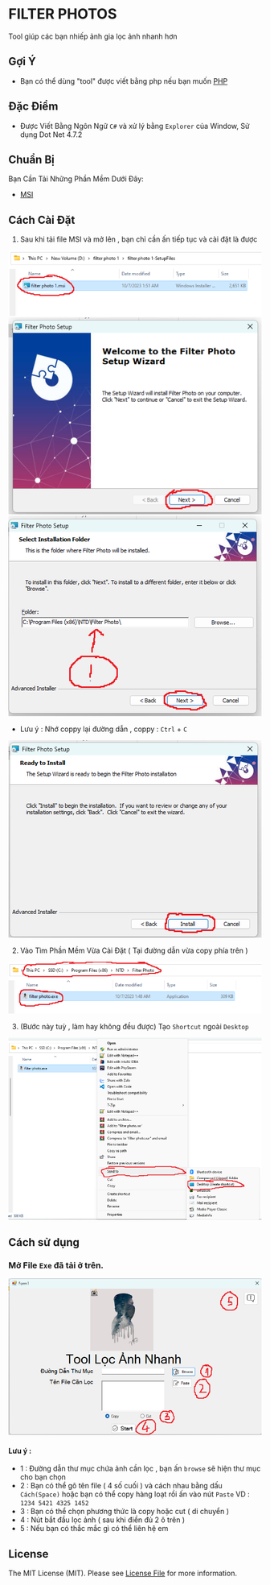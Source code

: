 # FILTER PHOTOS

Tool giúp các bạn nhiếp ảnh gia lọc ảnh nhanh hơn

## Gợi Ý
- Bạn có thể dùng "tool" được viết bằng php nếu bạn muốn
  [PHP](https://github.com/ntd1683/Filter-Photos-PHP)
## Đặc Điểm
- Được Viết Bằng Ngôn Ngữ `C#` và xử lý bằng `Explorer` của Window, Sử dụng Dot Net 4.7.2

## Chuẩn Bị

Bạn Cần Tải Những Phần Mềm Dưới Đây:

- [MSI](https://github.com/ntd1683/Filter-Photos-Windows/releases/download/v1.0.0/filter.photo.msi)

## Cách Cài Đặt

1. Sau khi tải file MSI và mở lên , bạn chỉ cần ấn tiếp tục và cài đặt là được

![RAW](https://raw.githubusercontent.com/ntd1683/Filter-Photos-Windows/main/File%20n%C3%A0y%20kh%C3%B4ng%20c%C3%B3%20g%C3%AC%20c%E1%BA%A3/1.png)
![RAW](https://raw.githubusercontent.com/ntd1683/Filter-Photos-Windows/main/File%20n%C3%A0y%20kh%C3%B4ng%20c%C3%B3%20g%C3%AC%20c%E1%BA%A3/2.png)
![RAW](https://raw.githubusercontent.com/ntd1683/Filter-Photos-Windows/main/File%20n%C3%A0y%20kh%C3%B4ng%20c%C3%B3%20g%C3%AC%20c%E1%BA%A3/3.png)
- Lưu ý : Nhớ coppy lại đường dẫn , coppy : `Ctrl` + `C`

![RAW](https://raw.githubusercontent.com/ntd1683/Filter-Photos-Windows/main/File%20n%C3%A0y%20kh%C3%B4ng%20c%C3%B3%20g%C3%AC%20c%E1%BA%A3/4.png)

2. Vào Tìm Phần Mềm Vừa Cài Đặt ( Tại đường dẫn vừa copy phía trên )

![RAW](https://raw.githubusercontent.com/ntd1683/Filter-Photos-Windows/main/File%20n%C3%A0y%20kh%C3%B4ng%20c%C3%B3%20g%C3%AC%20c%E1%BA%A3/5.png)

3. (Bước này tuỳ , làm hay không đều được) Tạo `Shortcut` ngoài `Desktop`

![RAW](https://raw.githubusercontent.com/ntd1683/Filter-Photos-Windows/main/File%20n%C3%A0y%20kh%C3%B4ng%20c%C3%B3%20g%C3%AC%20c%E1%BA%A3/6.png)

## Cách sử dụng

### Mở File `Exe` đã tải ở trên.

![RAW](https://raw.githubusercontent.com/ntd1683/Filter-Photos-Windows/main/File%20n%C3%A0y%20kh%C3%B4ng%20c%C3%B3%20g%C3%AC%20c%E1%BA%A3/7.png)

#### Lưu ý : 
- 1 : Đường dẫn thư mục chứa ảnh cần lọc , bạn ấn `browse` sẽ hiện thư mục cho bạn chọn
- 2 : Bạn có thể gõ tên file ( 4 số cuối ) và cách nhau bằng dấu `Cách(Space)` hoặc bạn có thể copy hàng loạt rồi ấn vào nút `Paste`
VD : `1234 5421 4325 1452`
- 3 : Bạn có thể chọn phương thức là copy hoặc cut ( di chuyển )
- 4 : Nút bắt đầu lọc ảnh ( sau khi điền đủ 2 ô trên )
- 5 : Nếu bạn có thắc mắc gì có thể liên hệ em

## License

The MIT License (MIT). Please see [License File](LICENSE.md) for more information.
